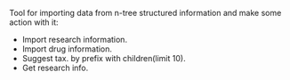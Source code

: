Tool for importing data from n-tree structured information and make some action with it:
 * Import research information.
 * Import  drug information.
 * Suggest tax. by prefix with children(limit 10).
 * Get research info.
